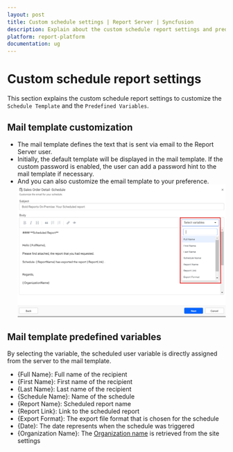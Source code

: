 ```yaml
---
layout: post
title: Custom schedule settings | Report Server | Syncfusion
description: Explain about the custom schedule report settings and predefiend variable how schedules in the Bold Reports On-Premise.
platform: report-platform
documentation: ug
---
```


# Custom schedule report settings

This section explains the custom schedule report settings to customize the `Schedule Template` and the `Predefined Variables`.

## Mail template customization

* The mail template defines the text that is sent via email to the Report Server user.
* Initially, the default template will be displayed in the mail template. If the custom password is enabled, the user can add a password hint to the mail template if necessary.
* And you can also customize the email template to your preference.
![Customize Email Template](/static/assets/on-premise/images/manage-schedule/manage-report-schedules/customize-email-template.png)

## Mail template predefined variables

By selecting the variable, the scheduled user variable is directly assigned from the server to the mail template.
* {Full Name}: Full name of the recipient
* {First Name}: First name of the recipient
* {Last Name}: Last name of the recipient
* {Schedule Name}: Name of the schedule
* {Report Name}: Scheduled report name
* {Report Link}: Link to the scheduled report
* {Export Format}: The export file format that is chosen for the schedule
* {Date}: The date represents when the schedule was triggered
* {Organization Name}: The [Organization name](./../../../administrator-guide/custom-rebranding/#organization-name) is retrieved from the site settings